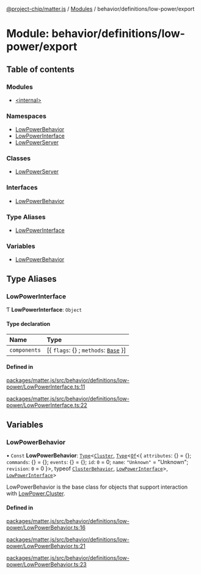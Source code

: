 [@project-chip/matter.js](../README.md) / [Modules](../modules.md) / behavior/definitions/low-power/export

# Module: behavior/definitions/low-power/export

## Table of contents

### Modules

- [\<internal\>](behavior_definitions_low_power_export._internal_.md)

### Namespaces

- [LowPowerBehavior](behavior_definitions_low_power_export.LowPowerBehavior.md)
- [LowPowerInterface](behavior_definitions_low_power_export.LowPowerInterface.md)
- [LowPowerServer](behavior_definitions_low_power_export.LowPowerServer.md)

### Classes

- [LowPowerServer](../classes/behavior_definitions_low_power_export.LowPowerServer-1.md)

### Interfaces

- [LowPowerBehavior](../interfaces/behavior_definitions_low_power_export.LowPowerBehavior-1.md)

### Type Aliases

- [LowPowerInterface](behavior_definitions_low_power_export.md#lowpowerinterface)

### Variables

- [LowPowerBehavior](behavior_definitions_low_power_export.md#lowpowerbehavior)

## Type Aliases

### LowPowerInterface

Ƭ **LowPowerInterface**: `Object`

#### Type declaration

| Name | Type |
| :------ | :------ |
| `components` | [\{ `flags`: {} ; `methods`: [`Base`](../interfaces/behavior_definitions_low_power_export.LowPowerInterface.Base.md)  }] |

#### Defined in

[packages/matter.js/src/behavior/definitions/low-power/LowPowerInterface.ts:11](https://github.com/project-chip/matter.js/blob/904d0c9b952b91f28a21803759c5e5c66ee4d272/packages/matter.js/src/behavior/definitions/low-power/LowPowerInterface.ts#L11)

[packages/matter.js/src/behavior/definitions/low-power/LowPowerInterface.ts:22](https://github.com/project-chip/matter.js/blob/904d0c9b952b91f28a21803759c5e5c66ee4d272/packages/matter.js/src/behavior/definitions/low-power/LowPowerInterface.ts#L22)

## Variables

### LowPowerBehavior

• `Const` **LowPowerBehavior**: [`Type`](../interfaces/behavior_cluster_export.ClusterBehavior.Type.md)\<[`Cluster`](../interfaces/cluster_export.LowPower.Cluster.md), [`Type`](../interfaces/behavior_cluster_export.ClusterBehavior.Type.md)\<[`Of`](../interfaces/cluster_export.ClusterType.Of.md)\<\{ `attributes`: {} = \{}; `commands`: {} = \{}; `events`: {} = \{}; `id`: ``0`` = 0; `name`: ``"Unknown"`` = "Unknown"; `revision`: ``0`` = 0 }\>, typeof [`ClusterBehavior`](behavior_cluster_export.ClusterBehavior.md), [`LowPowerInterface`](behavior_definitions_low_power_export.md#lowpowerinterface)\>, [`LowPowerInterface`](behavior_definitions_low_power_export.md#lowpowerinterface)\>

LowPowerBehavior is the base class for objects that support interaction with [LowPower.Cluster](cluster_export.LowPower.md#cluster).

#### Defined in

[packages/matter.js/src/behavior/definitions/low-power/LowPowerBehavior.ts:16](https://github.com/project-chip/matter.js/blob/904d0c9b952b91f28a21803759c5e5c66ee4d272/packages/matter.js/src/behavior/definitions/low-power/LowPowerBehavior.ts#L16)

[packages/matter.js/src/behavior/definitions/low-power/LowPowerBehavior.ts:21](https://github.com/project-chip/matter.js/blob/904d0c9b952b91f28a21803759c5e5c66ee4d272/packages/matter.js/src/behavior/definitions/low-power/LowPowerBehavior.ts#L21)

[packages/matter.js/src/behavior/definitions/low-power/LowPowerBehavior.ts:23](https://github.com/project-chip/matter.js/blob/904d0c9b952b91f28a21803759c5e5c66ee4d272/packages/matter.js/src/behavior/definitions/low-power/LowPowerBehavior.ts#L23)
